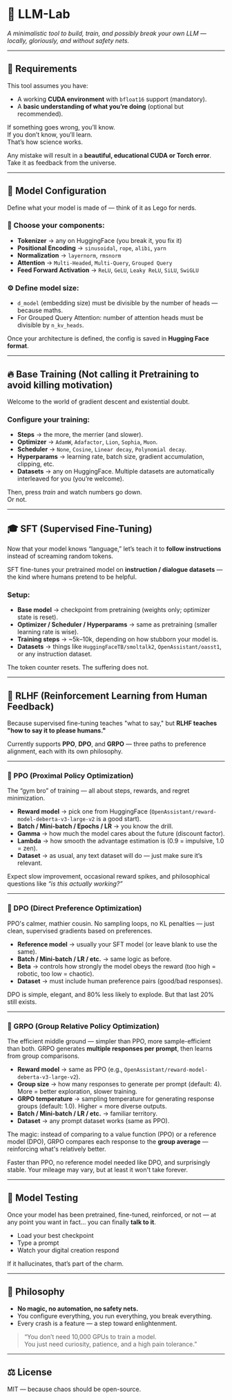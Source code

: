 # 🧠 LLM-Lab

*A minimalistic tool to build, train, and possibly break your own LLM — locally, gloriously, and without safety nets.*

---

## 🧩 Requirements

This tool assumes you have:

- A working **CUDA environment** with `bfloat16` support (mandatory).  
- A **basic understanding of what you’re doing** (optional but recommended).  

If something goes wrong, you’ll know.  
If you don’t know, you’ll learn.  
That’s how science works.

Any mistake will result in a **beautiful, educational CUDA or Torch error**.  
Take it as feedback from the universe.

---

## 🧱 Model Configuration

Define what your model is made of — think of it as Lego for nerds.

### 🧬 Choose your components:
- **Tokenizer** → any on HuggingFace (you break it, you fix it)  
- **Positional Encoding** → `sinusoidal`, `rope`, `alibi`, `yarn`  
- **Normalization** → `layernorm`, `rmsnorm`  
- **Attention** → `Multi-Headed`, `Multi-Query`, `Grouped Query`  
- **Feed Forward Activation** → `ReLU`, `GeLU`, `Leaky ReLU`, `SiLU`, `SwiGLU`  

### ⚙️ Define model size:
- `d_model` (embedding size) must be divisible by the number of heads — because maths.  
- For Grouped Query Attention: number of attention heads must be divisible by `n_kv_heads`.  

Once your architecture is defined, the config is saved in **Hugging Face format**.

---

## 🔥 Base Training (Not calling it Pretraining to avoid killing motivation)

Welcome to the world of gradient descent and existential doubt.

### Configure your training:
- **Steps** → the more, the merrier (and slower).  
- **Optimizer** → `AdamW`, `Adafactor`, `Lion`, `Sophia`, `Muon`.  
- **Scheduler** → `None`, `Cosine`, `Linear decay`, `Polynomial decay`.  
- **Hyperparams** → learning rate, batch size, gradient accumulation, clipping, etc.  
- **Datasets** → any on HuggingFace. Multiple datasets are automatically interleaved for you (you’re welcome).

Then, press *train* and watch numbers go down.  
Or not.

---

## 🎓 SFT (Supervised Fine-Tuning)

Now that your model knows “language,” let’s teach it to **follow instructions** instead of screaming random tokens.

SFT fine-tunes your pretrained model on **instruction / dialogue datasets** — the kind where humans pretend to be helpful.

### Setup:
- **Base model** → checkpoint from pretraining (weights only; optimizer state is reset).  
- **Optimizer / Scheduler / Hyperparams** → same as pretraining (smaller learning rate is wise).  
- **Training steps** → ~5k–10k, depending on how stubborn your model is.  
- **Datasets** → things like `HuggingFaceTB/smoltalk2`, `OpenAssistant/oasst1`, or any instruction dataset.

The token counter resets. The suffering does not.

---

## 🧠 RLHF (Reinforcement Learning from Human Feedback)

Because supervised fine-tuning teaches "what to say,"
but **RLHF teaches "how to say it to please humans."**

Currently supports **PPO**, **DPO**, and **GRPO** — three paths to preference alignment, each with its own philosophy.

---

### 🥊 PPO (Proximal Policy Optimization)

The “gym bro” of training — all about steps, rewards, and regret minimization.

- **Reward model** → pick one from HuggingFace (`OpenAssistant/reward-model-deberta-v3-large-v2` is a good start).  
- **Batch / Mini-batch / Epochs / LR** → you know the drill.  
- **Gamma** → how much the model cares about the future (discount factor).  
- **Lambda** → how smooth the advantage estimation is (0.9 = impulsive, 1.0 = zen).  
- **Dataset** → as usual, any text dataset will do — just make sure it’s relevant.

Expect slow improvement, occasional reward spikes, and philosophical questions like *“is this actually working?”*

---

### 🧘 DPO (Direct Preference Optimization)

PPO's calmer, mathier cousin.
No sampling loops, no KL penalties — just clean, supervised gradients based on preferences.

- **Reference model** → usually your SFT model (or leave blank to use the same).
- **Batch / Mini-batch / LR / etc.** → same logic as before.
- **Beta** → controls how strongly the model obeys the reward (too high = robotic, too low = chaotic).
- **Dataset** → must include human preference pairs (good/bad responses).

DPO is simple, elegant, and 80% less likely to explode.
But that last 20% still exists.

---

### 🎯 GRPO (Group Relative Policy Optimization)

The efficient middle ground — simpler than PPO, more sample-efficient than both.
GRPO generates **multiple responses per prompt**, then learns from group comparisons.

- **Reward model** → same as PPO (e.g., `OpenAssistant/reward-model-deberta-v3-large-v2`).
- **Group size** → how many responses to generate per prompt (default: 4). More = better exploration, slower training.
- **GRPO temperature** → sampling temperature for generating response groups (default: 1.0). Higher = more diverse outputs.
- **Batch / Mini-batch / LR / etc.** → familiar territory.
- **Dataset** → any prompt dataset works (same as PPO).

The magic: instead of comparing to a value function (PPO) or a reference model (DPO),
GRPO compares each response to the **group average** — reinforcing what's relatively better.

Faster than PPO, no reference model needed like DPO, and surprisingly stable.
Your mileage may vary, but at least it won't take forever.

---

## 🧪 Model Testing

Once your model has been pretrained, fine-tuned, reinforced, or not — at any point you want in fact... 
you can finally **talk to it**.

- Load your best checkpoint  
- Type a prompt  
- Watch your digital creation respond 

If it hallucinates, that’s part of the charm.

---

## 💭 Philosophy

- **No magic, no automation, no safety nets.**  
- You configure everything, you run everything, you break everything.  
- Every crash is a feature — a step toward enlightenment.  

> “You don’t need 10,000 GPUs to train a model.  
> You just need curiosity, patience, and a high pain tolerance.”

---

## ⚖️ License

MIT — because chaos should be open-source.